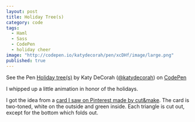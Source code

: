 ```yaml
---
layout: post
title: Holiday Tree(s)
category: code
tags: 
  - Haml
  - Sass
  - CodePen
  - holiday cheer
image: "http://codepen.io/katydecorah/pen/xcDHf/image/large.png"
published: true
---
```


<p data-height="400" data-theme-id="97" data-slug-hash="xcDHf" data-user="katydecorah" data-default-tab="result" class='codepen'>See the Pen <a href='http://codepen.io/katydecorah/pen/xcDHf'>Holiday tree(s)</a> by Katy DeCorah (<a href='http://codepen.io/katydecorah'>@katydecorah</a>) on <a href='http://codepen.io'>CodePen</a></p>

I whipped up a little animation in honor of the holidays. 

I got the idea from a [card I saw on Pinterest made by cut&amp;make](http://www.cutandmake.co.uk/FirTree_01.html). The card is two-toned, white on the outside and green inside. Each triangle is cut out, except for the bottom which folds out.